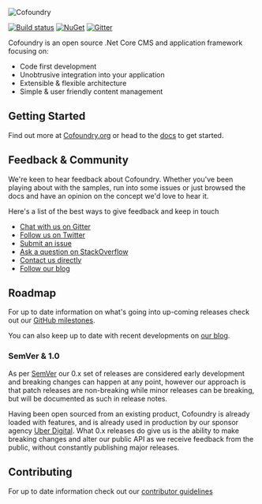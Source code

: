 ![Cofoundry](https://www.cofoundry.org/content/images/external/logo_for_github_readme.png)

[![Build status](https://ci.appveyor.com/api/projects/status/q22kvqkckiswtv8i?svg=true)](https://ci.appveyor.com/project/Cofoundry/cofoundry)
[![NuGet](https://img.shields.io/nuget/v/Cofoundry.Web.Admin.svg)](https://www.nuget.org/packages/Cofoundry.Web.Admin/)
[![Gitter](https://img.shields.io/gitter/room/cofoundry-cms/cofoundry.svg)](https://gitter.im/cofoundry-cms/cofoundry)

Cofoundry is an open source .Net Core CMS and application framework focusing on:

- Code first development
- Unobtrusive integration into your application
- Extensible & flexible architecture
- Simple & user friendly content management


## Getting Started

Find out more at [Cofoundry.org](https://www.cofoundry.org/) or head to the [docs](https://www.cofoundry.org/docs) to get started.

## Feedback & Community

We're keen to hear feedback about Cofoundry. Whether you've been playing about with the samples, run into some issues or just browsed the docs and have an opinion on the concept we'd love to hear it.

Here's a list of the best ways to give feedback and keep in touch

- [Chat with us on Gitter](https://gitter.im/cofoundry-cms/cofoundry)
- [Follow us on Twitter](https://twitter.com/cofoundrycms)
- [Submit an issue](https://github.com/cofoundry-cms/cofoundry/issues)
- [Ask a question on StackOverflow](http://stackoverflow.com/search?q=cofoundry)
- [Contact us directly](https://www.cofoundry.org/contact)
- [Follow our blog](https://www.cofoundry.org/blog)

## Roadmap

For up to date information on what's going into up-coming releases check out our [GitHub milestones](https://github.com/cofoundry-cms/cofoundry/milestones).

You can also keep up to date with recent developments on [our blog](https://www.cofoundry.org/blog).

### SemVer & 1.0

As per [SemVer](https://semver.org/) our 0.x set of releases are considered early development and breaking changes can happen at any point, however our approach is that patch releases are non-breaking while minor releases can be breaking, but will be documented as such in release notes.

Having been open sourced from an existing product, Cofoundry is already loaded with features, and is already used in production by our sponsor agency [Uber Digital](https://www.uberdigital.com). What 0.x releases do give us is the ability to make breaking changes and alter our public API as we receive feedback from the public, without constantly publishing major releases.

## Contributing

For up to date information check out our [contributor guidelines](https://github.com/cofoundry-cms/cofoundry/blob/master/CONTRIBUTING.md)
 
